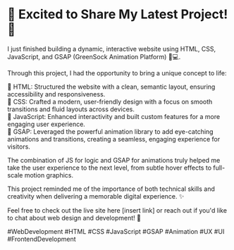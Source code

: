<h1>🎉 Excited to Share My Latest Project! 🎉</h1>

I just finished building a dynamic, interactive website using HTML, CSS, JavaScript, and GSAP (GreenSock Animation Platform) 🎨💻.

Through this project, I had the opportunity to bring a unique concept to life:

🔹 HTML: Structured the website with a clean, semantic layout, ensuring accessibility and responsiveness.<br>
🔹 CSS: Crafted a modern, user-friendly design with a focus on smooth transitions and fluid layouts across devices.<br>
🔹 JavaScript: Enhanced interactivity and built custom features for a more engaging user experience.<br>
🔹 GSAP: Leveraged the powerful animation library to add eye-catching animations and transitions, creating a seamless, engaging experience for visitors.<br>

The combination of JS for logic and GSAP for animations truly helped me take the user experience to the next level, from subtle hover effects to full-scale motion graphics.

This project reminded me of the importance of both technical skills and creativity when delivering a memorable digital experience. ✨

Feel free to check out the live site here [insert link] or reach out if you'd like to chat about web design and development! 🚀

#WebDevelopment #HTML #CSS #JavaScript #GSAP #Animation #UX #UI #FrontendDevelopment

